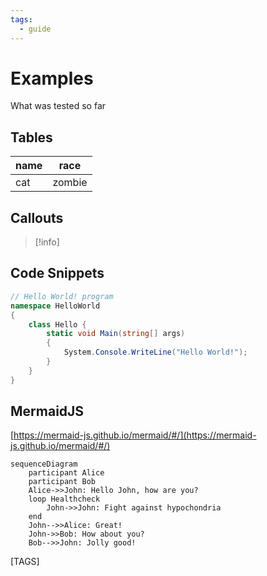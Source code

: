 ```yaml
---
tags: 
  - guide
---
```


# Examples
What was tested so far

## Tables 
|name | race |
|---|---|
|cat | zombie |

## Callouts
> [!info] 

## Code Snippets

```c# 
// Hello World! program
namespace HelloWorld
{
    class Hello {         
        static void Main(string[] args)
        {
            System.Console.WriteLine("Hello World!");
        }
    }
}
```

## MermaidJS
[https://mermaid-js.github.io/mermaid/#/](https://mermaid-js.github.io/mermaid/#/)

```mermaid
sequenceDiagram  
    participant Alice  
    participant Bob  
    Alice->>John: Hello John, how are you?  
    loop Healthcheck  
        John->>John: Fight against hypochondria  
    end  
    John-->>Alice: Great!  
    John->>Bob: How about you?  
    Bob-->>John: Jolly good!
```

[TAGS]
